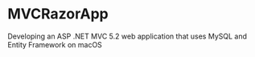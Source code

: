 # MVCRazorApp
Developing an ASP .NET MVC 5.2 web application that uses MySQL and Entity Framework on macOS
